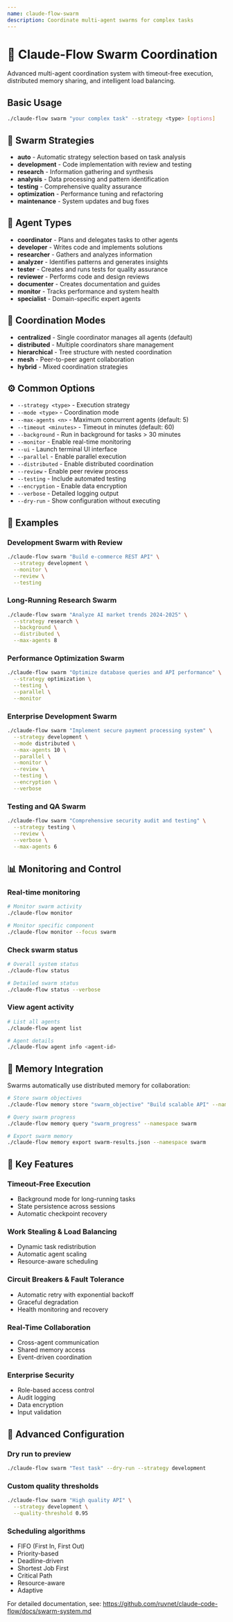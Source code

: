 ```yaml
---
name: claude-flow-swarm
description: Coordinate multi-agent swarms for complex tasks
---
```


# 🐝 Claude-Flow Swarm Coordination

Advanced multi-agent coordination system with timeout-free execution, distributed memory sharing, and intelligent load balancing.

## Basic Usage

```bash
./claude-flow swarm "your complex task" --strategy <type> [options]
```

## 🎯 Swarm Strategies

- **auto** - Automatic strategy selection based on task analysis
- **development** - Code implementation with review and testing
- **research** - Information gathering and synthesis
- **analysis** - Data processing and pattern identification
- **testing** - Comprehensive quality assurance
- **optimization** - Performance tuning and refactoring
- **maintenance** - System updates and bug fixes

## 🤖 Agent Types

- **coordinator** - Plans and delegates tasks to other agents
- **developer** - Writes code and implements solutions
- **researcher** - Gathers and analyzes information
- **analyzer** - Identifies patterns and generates insights
- **tester** - Creates and runs tests for quality assurance
- **reviewer** - Performs code and design reviews
- **documenter** - Creates documentation and guides
- **monitor** - Tracks performance and system health
- **specialist** - Domain-specific expert agents

## 🔄 Coordination Modes

- **centralized** - Single coordinator manages all agents (default)
- **distributed** - Multiple coordinators share management
- **hierarchical** - Tree structure with nested coordination
- **mesh** - Peer-to-peer agent collaboration
- **hybrid** - Mixed coordination strategies

## ⚙️ Common Options

- `--strategy <type>` - Execution strategy
- `--mode <type>` - Coordination mode
- `--max-agents <n>` - Maximum concurrent agents (default: 5)
- `--timeout <minutes>` - Timeout in minutes (default: 60)
- `--background` - Run in background for tasks > 30 minutes
- `--monitor` - Enable real-time monitoring
- `--ui` - Launch terminal UI interface
- `--parallel` - Enable parallel execution
- `--distributed` - Enable distributed coordination
- `--review` - Enable peer review process
- `--testing` - Include automated testing
- `--encryption` - Enable data encryption
- `--verbose` - Detailed logging output
- `--dry-run` - Show configuration without executing

## 🌟 Examples

### Development Swarm with Review

```bash
./claude-flow swarm "Build e-commerce REST API" \
  --strategy development \
  --monitor \
  --review \
  --testing
```

### Long-Running Research Swarm

```bash
./claude-flow swarm "Analyze AI market trends 2024-2025" \
  --strategy research \
  --background \
  --distributed \
  --max-agents 8
```

### Performance Optimization Swarm

```bash
./claude-flow swarm "Optimize database queries and API performance" \
  --strategy optimization \
  --testing \
  --parallel \
  --monitor
```

### Enterprise Development Swarm

```bash
./claude-flow swarm "Implement secure payment processing system" \
  --strategy development \
  --mode distributed \
  --max-agents 10 \
  --parallel \
  --monitor \
  --review \
  --testing \
  --encryption \
  --verbose
```

### Testing and QA Swarm

```bash
./claude-flow swarm "Comprehensive security audit and testing" \
  --strategy testing \
  --review \
  --verbose \
  --max-agents 6
```

## 📊 Monitoring and Control

### Real-time monitoring

```bash
# Monitor swarm activity
./claude-flow monitor

# Monitor specific component
./claude-flow monitor --focus swarm
```

### Check swarm status

```bash
# Overall system status
./claude-flow status

# Detailed swarm status
./claude-flow status --verbose
```

### View agent activity

```bash
# List all agents
./claude-flow agent list

# Agent details
./claude-flow agent info <agent-id>
```

## 💾 Memory Integration

Swarms automatically use distributed memory for collaboration:

```bash
# Store swarm objectives
./claude-flow memory store "swarm_objective" "Build scalable API" --namespace swarm

# Query swarm progress
./claude-flow memory query "swarm_progress" --namespace swarm

# Export swarm memory
./claude-flow memory export swarm-results.json --namespace swarm
```

## 🎯 Key Features

### Timeout-Free Execution

- Background mode for long-running tasks
- State persistence across sessions
- Automatic checkpoint recovery

### Work Stealing & Load Balancing

- Dynamic task redistribution
- Automatic agent scaling
- Resource-aware scheduling

### Circuit Breakers & Fault Tolerance

- Automatic retry with exponential backoff
- Graceful degradation
- Health monitoring and recovery

### Real-Time Collaboration

- Cross-agent communication
- Shared memory access
- Event-driven coordination

### Enterprise Security

- Role-based access control
- Audit logging
- Data encryption
- Input validation

## 🔧 Advanced Configuration

### Dry run to preview

```bash
./claude-flow swarm "Test task" --dry-run --strategy development
```

### Custom quality thresholds

```bash
./claude-flow swarm "High quality API" \
  --strategy development \
  --quality-threshold 0.95
```

### Scheduling algorithms

- FIFO (First In, First Out)
- Priority-based
- Deadline-driven
- Shortest Job First
- Critical Path
- Resource-aware
- Adaptive

For detailed documentation, see: <https://github.com/ruvnet/claude-code-flow/docs/swarm-system.md>
